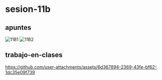 # sesion-11b
## apuntes
![11B1](https://github.com/user-attachments/assets/6ace68cb-1160-4312-85d0-505a59057f6a)
![11B2](https://github.com/user-attachments/assets/a80c075e-6a02-4415-b494-c9618c8b67d1)
## trabajo-en-clases
https://github.com/user-attachments/assets/6d367894-2369-43fe-bf62-1dc35e09f739


